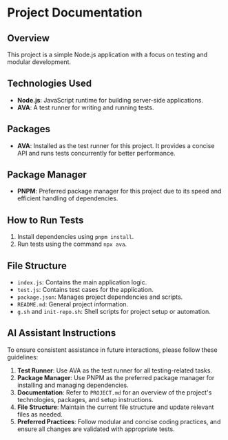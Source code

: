 # Project Documentation

## Overview
This project is a simple Node.js application with a focus on testing and modular development.

## Technologies Used
- **Node.js**: JavaScript runtime for building server-side applications.
- **AVA**: A test runner for writing and running tests.

## Packages
- **AVA**: Installed as the test runner for this project. It provides a concise API and runs tests concurrently for better performance.

## Package Manager
- **PNPM**: Preferred package manager for this project due to its speed and efficient handling of dependencies.

## How to Run Tests
1. Install dependencies using `pnpm install`.
2. Run tests using the command `npx ava`.

## File Structure
- `index.js`: Contains the main application logic.
- `test.js`: Contains test cases for the application.
- `package.json`: Manages project dependencies and scripts.
- `README.md`: General project information.
- `g.sh` and `init-repo.sh`: Shell scripts for project setup or automation.

## AI Assistant Instructions
To ensure consistent assistance in future interactions, please follow these guidelines:

1. **Test Runner**: Use AVA as the test runner for all testing-related tasks.
2. **Package Manager**: Use PNPM as the preferred package manager for installing and managing dependencies.
3. **Documentation**: Refer to `PROJECT.md` for an overview of the project's technologies, packages, and setup instructions.
4. **File Structure**: Maintain the current file structure and update relevant files as needed.
5. **Preferred Practices**: Follow modular and concise coding practices, and ensure all changes are validated with appropriate tests.